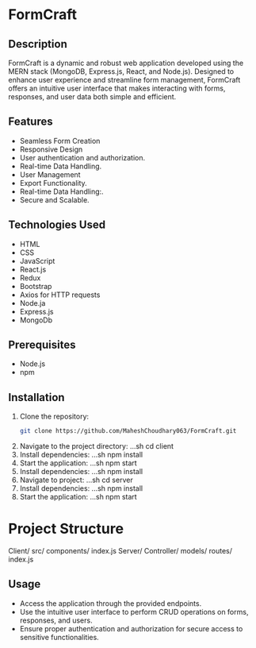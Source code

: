 # FormCraft 

## Description
FormCraft is a dynamic and robust web application developed using the MERN stack (MongoDB, Express.js, React, and Node.js). Designed to enhance user experience and streamline form management, FormCraft offers an intuitive user interface that makes interacting with forms, responses, and user data both simple and efficient.

## Features
- Seamless Form Creation
- Responsive Design
- User authentication and authorization.
- Real-time Data Handling.
- User Management
- Export Functionality.
- Real-time Data Handling:.
- Secure and Scalable.

## Technologies Used
- HTML
- CSS
- JavaScript
- React.js
- Redux
- Bootstrap
- Axios for HTTP requests
- Node.ja
- Express.js
- MongoDb

## Prerequisites
- Node.js 
- npm 
  
## Installation
1. Clone the repository:
   ```sh
   git clone https://github.com/MaheshChoudhary063/FormCraft.git
2. Navigate to the project directory:
   ...sh
   cd client
3. Install dependencies:
    ...sh
   npm install
4. Start the application:
   ...sh
   npm start
5. Install dependencies:
    ...sh
   npm install
6. Navigate to project:
    ...sh
   cd server
6. Install dependencies:
    ...sh
   npm install
8. Start the application:
   ...sh
   npm start

# Project Structure
  Client/
      src/
          components/
          index.js
  Server/
      Controller/
      models/
      routes/
      index.js
      
## Usage
  - Access the application through the provided endpoints.
  - Use the intuitive user interface to perform CRUD operations on forms, responses, and users.
  - Ensure proper authentication and authorization for secure access to sensitive functionalities.

